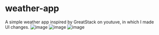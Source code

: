 # weather-app
A simple weather app inspired by GreatStack on youtuve, in which I made UI changes.
![image](https://github.com/hermidrn/weather-app/assets/66182250/f5d6de6e-f137-499e-87f0-cd22bed2deb3)
![image](https://github.com/hermidrn/weather-app/assets/66182250/8123b281-2692-4884-868c-259c1c4826d7)
![image](https://github.com/hermidrn/weather-app/assets/66182250/d6049e69-0946-4155-8b14-b553a523de62)

